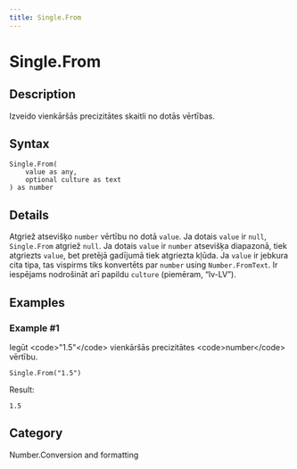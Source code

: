 ```yaml
---
title: Single.From
---
```


# Single.From


## Description

Izveido vienkāršās precizitātes skaitli no dotās vērtības.


## Syntax

```powerquery
Single.From(
    value as any,
    optional culture as text
) as number
```


## Details

Atgriež atsevišķo <code>number</code> vērtību no dotā <code>value</code>. Ja dotais <code>value</code> ir <code>null</code>, <code>Single.From</code> atgriež <code>null</code>.  Ja dotais <code>value</code> ir <code>number</code> atsevišķa diapazonā, tiek atgriezts <code>value</code>, bet pretējā gadījumā tiek atgriezta kļūda. Ja <code>value</code> ir jebkura cita tipa, tas vispirms tiks konvertēts par <code>number</code> using <code>Number.FromText</code>. Ir iespējams nodrošināt arī papildu <code>culture</code> (piemēram, “lv-LV”).


## Examples

### Example #1 
Iegūt &lt;code&gt;&#34;1.5&#34;&lt;/code&gt; vienkāršās precizitātes &lt;code&gt;number&lt;/code&gt; vērtību.
```powerquery
Single.From("1.5")
```

Result: 
```powerquery
1.5
```




## Category
Number.Conversion and formatting
